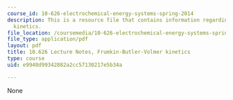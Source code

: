 ```yaml
---
course_id: 10-626-electrochemical-energy-systems-spring-2014
description: This is a resource file that contains information regarding Frumkin-Butler-Volmer
  kinetics.
file_location: /coursemedia/10-626-electrochemical-energy-systems-spring-2014/e9940d99342882a2cc57130217e5b34a_MIT10_626S14_S11lec27a.pdf
file_type: application/pdf
layout: pdf
title: 10.626 Lecture Notes, Frumkin-Butler-Volmer kinetics
type: course
uid: e9940d99342882a2cc57130217e5b34a

---
```

None
